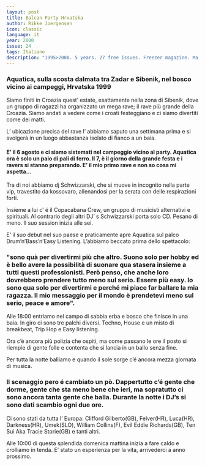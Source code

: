 ```yaml
---
layout: post
title: Balcan Party Hrvatska
author: Rikke Joergensen
icon: classic
language: it
year: 2000
issue: 24
tags: Italiano
description: "1995>2000. 5 years. 27 free issues. Freezer magazine. Ma tu guarda... a pensare che volevo scoparmi la tua amica..."
---
```


### Aquatica, sulla scosta dalmata tra Zadar e Sibenik, nel bosco vicino ai campeggi, Hrvatska 1999

Siamo finiti in Croazia quest’ estate, esattamente nella zona di Sibenik, dove un gruppo di ragazzi ha organizzato un mega rave; il rave più grande della Croazia. Siamo andati a vedere come i croati festeggiano e ci siamo divertiti come dei matti.

L’ ubicazione precisa del rave l’ abbiamo saputo una settimana prima e si svolgerà in un luogo abbastanza isolato di fianco a un baia.

#### E’ il 6 agosto e ci siamo sistemati nel campeggio vicino al party. Aquatica ora è solo un paio di pali di ferro. Il 7, è il giorno della grande festa e i ravers si stanno preparando. E’ il mio primo rave e non so cosa mi aspetta...

Tra di noi abbiamo dj Schwizzarski, che si muove in incognito nella parte vip, travestito da kossovaro, allenandosi per la serata con delle respirazioni forti.

Insieme a lui c’ é il Copacabana Crew, un gruppo di musicisti alternativi e spirituali.
Al contrario degli altri DJ’ s Schwizzarski porta solo CD. Pesano di meno.
Il suo session inizia alle sei.

E’ il suo debut nel suo paese e praticamente apre Aquatica sul palco Drum’n’Bass’n’Easy Listening. L’abbiamo beccato prima dello spettacolo:

### "sono quà per divertirmi più che altro. Suono solo per hobby ed è bello avere la possibilità di suonare qua stasera insieme a tutti questi professionisti. Però penso, che anche loro dovrebbero prendere tutto meno sul serio. Essere più easy. Io sono qua solo per divertirmi e perché mi piace far ballare la mia ragazza. Il mio messaggio per il mondo è prendetevi meno sul serio, peace e amore".

Alle 18:00 entriamo nel campo di sabbia erba e bosco che finisce in una baia. In giro ci sono tre palchi diversi. Techno, House e un misto di breakbeat, Trip Hop e Easy listening.

Ora c’é ancora più polizia che ospiti, ma come passano le ore il posto si riempie di gente folle e contenta che si lancia in un ballo senza fine.

Per tutta la notte balliamo e quando il sole sorge c’é ancora mezza giornata di musica.

### Il scenaggio pero é cambiato un pò. Dappertutto c’é gente che dorme, gente che sta meno bene che ieri, ma sopratutto ci sono ancora tanta gente che balla. Durante la notte i DJ’s si sono dati scambio ogni due ore.

Ci sono stati da tutta l’ Europa: Clifford Gilberto(GB), Felver(HR), Luca(HR), Darkness(HR), Umek(SLO), William Collins(F), Evil Eddie Richards(GB), Ten Sui Aka Tracie Storie(GB) e tanti altri.

Alle 10:00 di questa splendida domenica mattina inizia a fare caldo e crolliamo in tenda. E’ stato un esperienza per la vita, arrivederci a anno prossimo.
